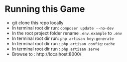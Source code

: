 # Running this Game

 - git clone this repo locally
 - In terminal root dir run: `composer update --no-dev`
 - In the root project folder rename `.env.example` to `.env`
 - In terminal root dir run: `php artisan key:generate`
 - In terminal root dir run : `php artisan config:cache`
 - In terminal root dir run : `php artisan serve`
 - Browse to : http://localhost:8000/
